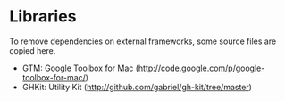 # Libraries

To remove dependencies on external frameworks, some source files are copied here.

- GTM: Google Toolbox for Mac (http://code.google.com/p/google-toolbox-for-mac/)
- GHKit: Utility Kit (http://github.com/gabriel/gh-kit/tree/master) 
